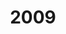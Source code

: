 ---
title: '2009'
indice: 0.40572510629226377
countries:
- title: Australia
  code: AUS
  indice: 0.4404846310375598
- title: Austria
  code: AUT
  indice: 0.3777477015826792
- title: Belgium
  code: BEL
  indice: 0.4285934076473
- title: Czechia
  code: CZE
  indice: 0.3543198815440205
- title: Denmark
  code: DNK
  indice: 0.43021065363329647
- title: Finland
  code: FIN
  indice: 0.3931906588644716
- title: France
  code: FRA
  indice: 0.4558587986784708
- title: Germany
  code: DEU
  indice: 0.41503208395830704
- title: Greece
  code: GRC
  indice: 0.4359158137483196
- title: Hungary
  code: HUN
  indice: 0.3862098379563357
- title: Iceland
  code: ISL
  indice: 0.4388396530158925
- title: Ireland
  code: IRL
  indice: 0.40956779063083865
- title: Italy
  code: ITA
  indice: 0.420544650211522
- title: Japan
  code: JPN
  indice: 0.4002896761280664
- title: Korea
  code: KOR
  indice: 0.3576487846420496
- title: Luxembourg
  code: LUX
  indice: 0.5561082615561568
- title: Mexico
  code: MEX
  indice: 0.35751264554167783
- title: Netherlands
  code: NLD
  indice: 0.4433183786554867
- title: New Zealand
  code: NZL
  indice: 0.4351885967984067
- title: Norway
  code: NOR
  indice: 0.38003483523154746
- title: Poland
  code: POL
  indice: 0.33659231782160326
- title: Portugal
  code: PRT
  indice: 0.41435824222561163
- title: Slovakia
  code: SVK
  indice: 0.37689430719456335
- title: Spain
  code: ESP
  indice: 0.4005259208103883
- title: Sweden
  code: SWE
  indice: 0.42024940408160905
- title: Switzerland
  code: CHE
  indice: 0.4047113928339123
- title: Turkey
  code: TUR
  indice: 0.35149550477442904
- title: United Kingdom
  code: GBR
  indice: 0.47321310094235486
- title: Chile
  code: CHL
  indice: 0.3768021077270108
- title: China
  code: CHN
  indice: 0.2933416334065655
- title: Estonia
  code: EST
  indice: 0.40186147053182814
- title: Slovenia
  code: SVN
  indice: 0.3751028330639296
- title: South Africa
  code: ZAF
  indice: 0.41383805237347826
- title: Euro area
  code: EA
  indice: 0.4240634854178315
- title: Europe
  code: EU
  indice: 0.41868912438301015
- title: United States of America
  code: USA
  indice: 0.4691295201363457
- title: Israel
  code: ISR
  indice: 0.45660570669613737
- title: Canada
  code: CAN
  indice: 0.42939028429550496
- title: Brazil
  code: BRA
  indice: 0.40256693809863314
- title: El Salvador
  code: LVA
  indice: 0.39291022513881513
- title: Costa Rica
  code: CRI
  indice: 0.39378315033736305
- title: Lithuania
  code: LTU
  indice: 0.3478304018632679
- title: Colombia
  code: COL
  indice: 0.3556077053507439
---